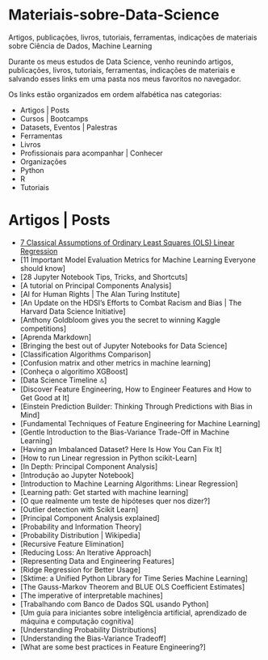 # Materiais-sobre-Data-Science
Artigos, publicações, livros, tutoriais, ferramentas, indicações de materiais sobre Ciência de Dados, Machine Learning

Durante os meus estudos de Data Science, venho reunindo artigos, publicações, livros, tutoriais, ferramentas, indicações de materiais e salvando esses links em uma pasta nos meus favoritos no navegador.


Os links estão organizados em ordem alfabética nas categorias:
* Artigos | Posts
* Cursos | Bootcamps
* Datasets, Eventos | Palestras
* Ferramentas
* Livros
* Profissionais para acompanhar | Conhecer
* Organizações
* Python
* R
* Tutoriais

<h1>Artigos | Posts</h1>

* [7 Classical Assumptions of Ordinary Least Squares (OLS) Linear Regression](https://statisticsbyjim.com/regression/ols-linear-regression-assumptions)
* [11 Important Model Evaluation Metrics for Machine Learning Everyone should know]
* [28 Jupyter Notebook Tips, Tricks, and Shortcuts]
* [A tutorial on Principal Components Analysis]
* [AI for Human Rights | The Alan Turing Institute]
* [An Update on the HDSI’s Efforts to Combat Racism and Bias | The Harvard Data Science Initiative]
* [Anthony Goldbloom gives you the secret to winning Kaggle competitions]
* [Aprenda Markdown]
* [Bringing the best out of Jupyter Notebooks for Data Science]
* [Classification Algorithms Comparison]
* [Confusion matrix and other metrics in machine learning]
* [Conheça o algoritimo XGBoost]
* [Data Science Timeline 🔝]
* [Discover Feature Engineering, How to Engineer Features and How to Get Good at It]
* [Einstein Prediction Builder: Thinking Through Predictions with Bias in Mind]
* [Fundamental Techniques of Feature Engineering for Machine Learning]
* [Gentle Introduction to the Bias-Variance Trade-Off in Machine Learning]
* [Having an Imbalanced Dataset? Here Is How You Can Fix It]
* [How to run Linear regression in Python scikit-Learn]
* [In Depth: Principal Component Analysis]
* [Introdução ao Jupyter Notebook]
* [Introduction to Machine Learning Algorithms: Linear Regression]
* [Learning path: Get started with machine learning]
* [O que realmente um teste de hipóteses quer nos dizer?]
* [Outlier detection with Scikit Learn]
* [Principal Component Analysis explained]
* [Probability and Information Theory]
* [Probability Distribution | Wikipedia]
* [Recursive Feature Elimination]
* [Reducing Loss: An Iterative Approach]
* [Representing Data and Engineering Features]
* [Ridge Regression for Better Usage]
* [Sktime: a Unified Python Library for Time Series Machine Learning]
* [The Gauss-Markov Theorem and BLUE OLS Coefficient Estimates]
* [The imperative of interpretable machines]
* [Trabalhando com Banco de Dados SQL usando Python]
* [Um guia para iniciantes sobre inteligência artificial, aprendizado de máquina e computação cognitiva]
* [Understanding Probability Distributions]
* [Understanding the Bias-Variance Tradeoff]
* [What are some best practices in Feature Engineering?]
